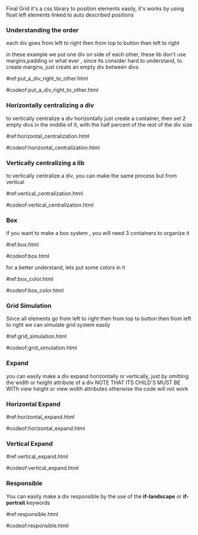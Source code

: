Final Grid it's a css library to position elements
easily, it's works by using float left elements linked 
to auto described positions

### Understanding the order
each div goes from left to right then from top to button then left to right 

in these example we put one div on side of each other, these lib don't use margins,padding 
or what ever , since its consider hard to understand, to create margins, just create an 
empty div between divs

#ref:put_a_div_right_to_other.html


#codeof:put_a_div_right_to_other.html


### Horizontally centralizing a div 
to vertically centralize a div horizontally just create a container,
then set 2 empty divs in the middle of it, with the half percent of the rest of the div size

#ref:horizontal_centralization.html


#codeof:horizontal_centralization.html


### Vertically centralizing a lib 

to vertically centralize a div, you can make the same process but from vertical

#ref:vertical_centralization.html

#codeof:vertical_centralization.html

### Box 
if you want to make a box system , you will need 3 containers to organize it 

#ref:box.html

#codeof:box.html

for a better understand, lets put some colors in it


#ref:box_color.html

#codeof:box_color.html


### Grid Simulation
Since all elements go from left to right then from top to button then from left to right
we can simulate grid system easily 

#ref:grid_simulation.html

#codeof:grid_simulation.html

###  Expand
you can easily make a div expand horizontally or vertically, just by omitting the width or 
height attribute of a div NOTE THAT ITS CHILD'S MUST BE WITh view height or view width attributes
otherwise the code will not work

### Horizontal Expand

#ref:horizontal_expand.html

#codeof:horizontal_expand.html


### Vertical Expand

#ref:vertical_expand.html

#codeof:vertical_expand.html

### Responsible 

You can easily make a div responsible by the use of the **if-landscape** or **if-portrait** 
keywords 

#ref:responsible.html

#codeof:responsible.html


